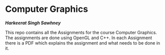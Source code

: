 # Computer Graphics
***Harkeerat Singh Sawhney***

This repo contains all the Assignments for the course Computer Graphics. The assignments are done using OpenGL and C++. In each Assignment there is a PDF which explains the assignment and what needs to be done in it.
